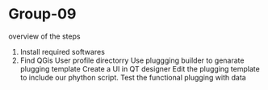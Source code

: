 # Group-09

overview of the steps
1. Install required softwares
2. Find QGis User profile directorry
Use pluggging builder to genarate plugging template
Create a UI in QT designer
Edit the plugging template to include our phython script. 
Test the functional plugging with data